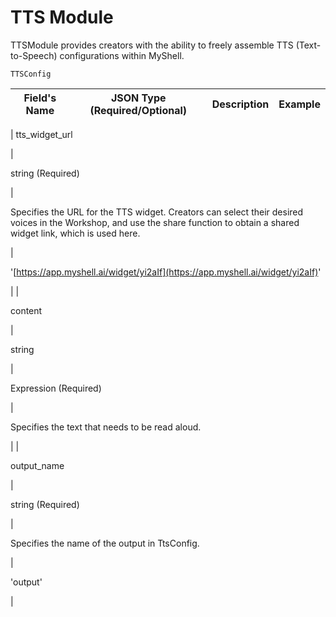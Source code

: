 # TTS Module

TTSModule provides creators with the ability to freely assemble TTS (Text-to-Speech) configurations within MyShell.

`TTSConfig`

| Field's Name | JSON Type (Required/Optional) | Description | Example |
| --- | --- | --- | --- |
| 
tts\_widget\_url

 | 

string (Required)

 | 

Specifies the URL for the TTS widget. Creators can select their desired voices in the Workshop, and use the share function to obtain a shared widget link, which is used here.

 | 

'[https://app.myshell.ai/widget/yi2aIf](https://app.myshell.ai/widget/yi2aIf)'

 |
| 

content

 | 

string

 | 

Expression (Required)

 | 

Specifies the text that needs to be read aloud.

 |
| 

output\_name

 | 

string (Required)

 | 

Specifies the name of the output in TtsConfig.

 | 

'output'

 |

## 